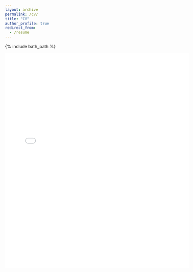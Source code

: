 ```yaml
---
layout: archive
permalink: /cv/
title: "CV"
author_profile: true
redirect_from: 
  - /resume
---
```


{% include bath_path %}

<embed src="{{ site.baseurl }}/files/CV_Shiping.pdf" width="600" height="700" type='application/pdf'>